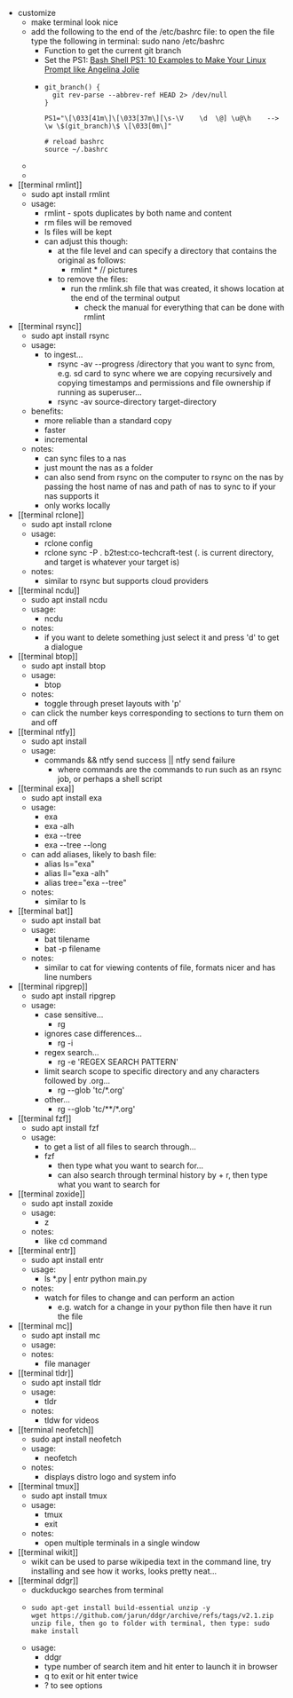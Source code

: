- customize
	- make terminal look nice
	- add the following to the end of the /etc/bashrc file: to open the file type the following in terminal: sudo nano /etc/bashrc
		- Function to get the current git branch
		- Set the PS1: [Bash Shell PS1: 10 Examples to Make Your Linux Prompt like Angelina Jolie](https://www.thegeekstuff.com/2008/09/bash-shell-ps1-10-examples-to-make-your-linux-prompt-like-angelina-jolie/)
		- ```
		  git_branch() {
		  	git rev-parse --abbrev-ref HEAD 2> /dev/null
		  }
		  
		  PS1="\[\033[41m\]\[\033[37m\][\s-\V    \d  \@] \u@\h    -->    \w \$(git_branch)\$ \[\033[0m\]"
		  
		  # reload bashrc
		  source ~/.bashrc
		  ```
	-
	-
- [[terminal rmlint]]
	- sudo apt install rmlint
	- usage:
		- rmlint - spots duplicates by both name and content
		- rm files will be removed
		- ls files will be kept
		- can adjust this though:
			- at the file level and can specify a directory that contains the original as follows:
				- rmlint * // pictures
			- to remove the files:
				- run the rmlink.sh file that was created, it shows location at the end of the terminal output
					- check the manual for everything that can be done with rmlint
- [[terminal rsync]]
	- sudo apt install rsync
	- usage:
		- to ingest...
			- rsync -av --progress /directory that you want to sync from, e.g. sd card
			  to sync where we are copying recursively and copying timestamps and permissions and file ownership if running as superuser...
			- rsync -av source-directory target-directory
	- benefits:
		- more reliable than a standard copy
		- faster
		- incremental
	- notes:
		- can sync files to a nas
		- just mount the nas as a folder
		- can also send from rsync on the computer to rsync on the nas by passing the host name of nas and path of nas to sync to if your nas supports it
		- only works locally
- [[terminal rclone]]
	- sudo apt install rclone
	- usage:
		- rclone config
		- rclone sync -P . b2test:co-techcraft-test (. is current directory, and target is whatever your target is)
	- notes:
		- similar to rsync but supports cloud providers
- [[terminal ncdu]]
	- sudo apt install ncdu
	- usage:
		- ncdu
	- notes:
		- if you want to delete something just select it and press 'd' to get a dialogue
- [[terminal btop]]
	- sudo apt install btop
	- usage:
		- btop
	- notes:
		- toggle through preset layouts with 'p'
	- can click the number keys corresponding to sections to turn them on and off
- [[terminal ntfy]]
	- sudo apt install
	- usage:
		- commands && ntfy send success || ntfy send failure
			- where commands are the commands to run such as an rsync job, or perhaps a shell script
- [[terminal exa]]
	- sudo apt install exa
	- usage:
		- exa
		- exa -alh
		- exa --tree
		- exa --tree --long
	- can add aliases, likely to bash file:
		- alias ls="exa"
		- alias ll="exa -alh"
		- alias tree="exa --tree"
	- notes:
		- similar to ls
- [[terminal bat]]
	- sudo apt install bat
	- usage:
		- bat tilename
		- bat -p filename
	- notes:
		- similar to cat for viewing contents of file, formats nicer and has line numbers
- [[terminal ripgrep]]
	- sudo apt install ripgrep
	- usage:
		- case sensitive...
			- rg <text to search for>
		- ignores case differences...
			- rg -i <text to search for>
		- regex search...
			- rg -e 'REGEX SEARCH PATTERN'
		- limit search scope to specific directory and any characters followed by .org...
			- rg --glob 'tc/*.org' <text to search for>
		- other...
			- rg --glob 'tc/**/*.org' <text to search for>
- [[terminal fzf]]
	- sudo apt install fzf
	- usage:
		- to get a list of all files to search through...
		- fzf
			- then type what you want to search for...
			- can also search through terminal history by <ctrl> + r, then type what you want to search for
- [[terminal zoxide]]
	- sudo apt install zoxide
	- usage:
		- z <location>
	- notes:
		- like cd command
- [[terminal entr]]
	- sudo apt install entr
	- usage:
		- ls *.py | entr python main.py
	- notes:
		- watch for files to change and can perform an action
			- e.g. watch for a change in your python file then have it run the file
- [[terminal mc]]
	- sudo apt install mc
	- usage:
	- notes:
		- file manager
- [[terminal tldr]]
	- sudo apt install tldr
	- usage:
		- tldr <sudo>
	- notes:
		- tldw for videos
- [[terminal neofetch]]
	- sudo apt install neofetch
	- usage:
		- neofetch
	- notes:
		- displays distro logo and system info
- [[terminal tmux]]
	- sudo apt install tmux
	- usage:
		- tmux
		- exit
	- notes:
		- open multiple terminals in a single window
- [[terminal wikit]]
	- wikit can be used to parse wikipedia text in the command line, try installing and see how it works, looks pretty neat...
- [[terminal ddgr]]
	- duckduckgo searches from terminal
	- ```terminal
	  sudo apt-get install build-essential unzip -y
	  wget https://github.com/jarun/ddgr/archive/refs/tags/v2.1.zip
	  unzip file, then go to folder with terminal, then type: sudo make install
	  ```
	- usage:
		- ddgr <search phrase>
		- type number of search item and hit enter to launch it in browser
		- q to exit or hit enter twice
		- ? to see options
